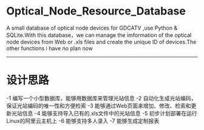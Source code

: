# Optical_Node_Resource_Database
A small database of optical node devices for GDCATV ,use Python &amp; SQLite.With this database，we can manage the imformation of the optical node devices from Web or .xls files and create the unique ID of devices.The other functions i have no plan now

***
# **设计思路**
-1 编写一个小型数据库，能够用数据库来管理光站信息
-2 自动化生成光站编码，保证光站编码的唯一性和方便检索
-3 能够通过Web页面来增加、修改、检索和更新光站信息
-4 能够支持导入已有的.xls文件中的光站信息
-5 初步计划部署在运行Linux的阿里云主机上
-6 能够支持多人录入
-7 能够生成定制报表
